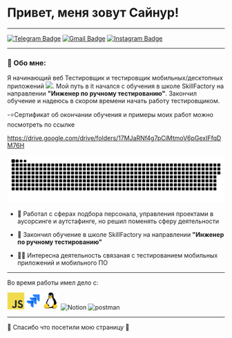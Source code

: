 
# Привет, меня зовут Сайнур!

---

[![Telegram Badge](https://img.shields.io/badge/-saynur_vici-blue?style=flat&logo=Telegram&logoColor=white)](https://t.me/saynur_vici) 
[![Gmail Badge](https://img.shields.io/badge/-saynurahad-c14438?style=flat&logo=Gmail&logoColor=white&link=mailto:saynurahad@gmail.com)](mailto:saynurahad@gmail.com) 
[![Instagram Badge](https://img.shields.io/badge/-@saynur_vici-purple?style=flat&logo=instagram&logoColor=white&link=https://instagram.com/saynur_vici)](https://instagram.com/saynur_vici)

---

### 🙂 Обо мне:

Я начинающий веб Тестировщик и тестировщик мобильных/десктопных приложений <img src="https://media.giphy.com/media/WUlplcMpOCEmTGBtBW/giphy.gif" width="30px">. Мой путь в it начался с обучения в школе SkillFactory на направлении **"Инженер по ручному тестированию"**. Закончил обучение и надеюсь в скором времени начать работу тестировщиком.  

-⭐Сертификат об окончании обучения и примеры моих работ можно посмотреть по ссылке 

https://drive.google.com/drive/folders/17MJaRNf4g7pCiMtmoV6pGexIFfqDM76H 

<p align="center">
 <img width="600" src="assets/github-snake.svg" alt="snake"/>
</p>

- 🙌 Работал с сферах подбора персонала, управления проектами в аусорсинге и аутстафинге, но решил поменять сферу деятельности 

- 🧠 Закончил обучение  в школе SkillFactory на направлении **"Инженер по ручному тестированию"**

- 👨‍💻 Интересна деятельность связаная с тестированием мобильных приложений и мобильного ПО 
  
---

Во время работы имел дело с:

<img src="https://github.com/devicons/devicon/blob/master/icons/javascript/javascript-original.svg" title="javascript" alt="javascript" width="40" height="40"/><img src="https://github.com/devicons/devicon/blob/master/icons/jira/jira-original.svg" title="jira" alt="jira" width="40" height="40"/><img src="https://github.com/devicons/devicon/blob/master/icons/linux/linux-original.svg" title="linux" alt="linux" width="40" height="40"/>&nbsp;<img src="https://upload.wikimedia.org/wikipedia/commons/e/e9/Notion-logo.svg" title="Notion" alt="Notion" width="40" height="40"/>&nbsp;<img src="https://github.com/simple-icons/simple-icons/blob/develop/icons/postman.svg" title="postman" alt="postman" width="40" height="40"/>&nbsp;

---
 🙏 Спасибо что посетили мою страницу 🙏
<!---
SaynurAhadov/SaynurAhadov is a ✨ special ✨ repository because its `README.md` (this file) appears on your GitHub profile.
You can click the Preview link to take a look at your changes.
--->
